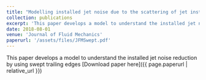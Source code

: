 ```yaml
---
title: "Modelling installed jet noise due to the scattering of jet instability waves by swept wings"
collection: publications
excerpt: 'This paper develops a model to understand the installed jet noise reduction by using swept trailing edges'
date: 2018-08-01
venue: 'Journal of Fluid Mechanics'
paperurl: '/assets/files/JFMSwept.pdf'
---
```

This paper develops a model to understand the installed jet noise reduction by using swept trailing edges
[Download paper here]({{ page.paperurl | relative_url }})
